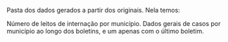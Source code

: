 Pasta dos dados gerados a partir dos originais. Nela temos: 

Número de leitos de internação por município. Dados gerais de casos por município ao longo dos boletins, e um apenas com o último boletim.
